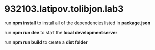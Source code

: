 # 932103.latipov.tolibjon.lab3

run **npm install** to install all of the dependencies listed in **package.json**

run **npm run dev** to start the **local development server**

run **npm run build** to create a **dist folder**
